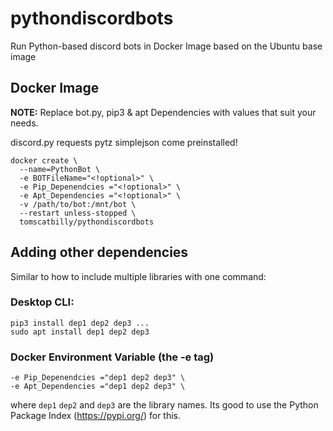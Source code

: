 # pythondiscordbots
Run Python-based discord bots in Docker
Image based on the Ubuntu base image

<h2> Docker Image</h2>
<strong>NOTE:</strong> Replace bot.py, pip3 & apt Dependencies with values that suit your needs.

discord.py requests pytz simplejson come preinstalled!


```
docker create \
  --name=PythonBot \
  -e BOTFileName="<!optional>" \ 
  -e Pip_Depenendcies ="<!optional>" \ 
  -e Apt_Dependencies ="<!optional>" \ 
  -v /path/to/bot:/mnt/bot \
  --restart unless-stopped \
  tomscatbilly/pythondiscordbots
```

<h2> Adding other  dependencies </h2>
Similar to how to include multiple libraries with one command:
<h3>Desktop CLI: </h3>

```
pip3 install dep1 dep2 dep3 ...
sudo apt install dep1 dep2 dep3
```

<h3>Docker Environment Variable (the -e tag)</h3>

```
-e Pip_Depenendcies ="dep1 dep2 dep3" \ 
-e Apt_Dependencies ="dep1 dep2 dep3" \
```

where `dep1` `dep2` and `dep3` are the library names. Its good to use the Python Package Index (https://pypi.org/) for this.
